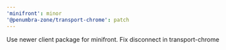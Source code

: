 ```yaml
---
'minifront': minor
'@penumbra-zone/transport-chrome': patch
---
```


Use newer client package for minifront. Fix disconnect in transport-chrome
